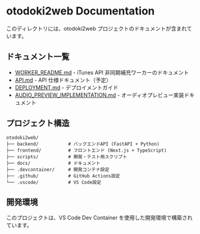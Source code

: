 # otodoki2web Documentation

このディレクトリには、otodoki2web プロジェクトのドキュメントが含まれています。

## ドキュメント一覧

- [WORKER_README.md](./WORKER_README.md) - iTunes API 非同期補充ワーカーのドキュメント
- [API.md](./API.md) - API 仕様ドキュメント（予定）
- [DEPLOYMENT.md](./DEPLOYMENT.md) - デプロイメントガイド
- [AUDIO_PREVIEW_IMPLEMENTATION.md](./AUDIO_PREVIEW_IMPLEMENTATION.md) - オーディオプレビュー実装ドキュメント

## プロジェクト構造

```
otodoki2web/
├── backend/           # バックエンドAPI (FastAPI + Python)
├── frontend/          # フロントエンド (Next.js + TypeScript)
├── scripts/           # 開発・テスト用スクリプト
├── docs/              # ドキュメント
├── .devcontainer/     # 開発コンテナ設定
├── .github/           # GitHub Actions設定
└── .vscode/           # VS Code設定
```

## 開発環境

このプロジェクトは、VS Code Dev Container を使用した開発環境で構築されています。
